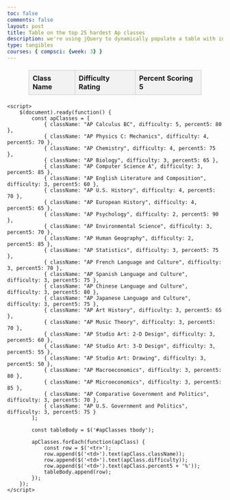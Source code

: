 ```yaml
---
toc: false
comments: false
layout: post
title: Table on the top 25 hardest Ap classes
description: we're using jQuery to dynamically populate a table with information about the top 25 hardest AP classes. The apClasses array contains objects with the class name and a difficulty rating. The jQuery script loops through this array and appends rows to the table.
type: tangibles
courses: { compsci: {week: 3} }
---
```


<html lang="en">
<head>
    <meta charset="UTF-8">
    <meta name="viewport" content="width=device-width, initial-scale=1.0">
    <title>Top 25 Hardest AP Classes</title>
    <script src="https://code.jquery.com/jquery-3.6.0.min.js"></script>
    <style>
        table {
            border-collapse: collapse;
            width: 80%;
            margin: 20px auto;
        }
        th, td {
            border: 1px solid #ccc;
            padding: 8px;
            text-align: left;
        }
        th {
            background-color: #f2f2f2;
        }
    </style>
</head>
<body>
    <table id="apClasses">
        <thead>
            <tr>
                <th>Class Name</th>
                <th>Difficulty Rating</th>
                <th>Percent Scoring 5</th>
            </tr>
        </thead>
        <tbody>
            <!-- Table content will be added via jQuery -->
        </tbody>
    </table>

    <script>
        $(document).ready(function() {
            const apClasses = [
                { className: "AP Calculus BC", difficulty: 5, percent5: 80 },
                { className: "AP Physics C: Mechanics", difficulty: 4, percent5: 70 },
                { className: "AP Chemistry", difficulty: 4, percent5: 75 },
                { className: "AP Biology", difficulty: 3, percent5: 65 },
                { className: "AP Computer Science A", difficulty: 3, percent5: 85 },
                { className: "AP English Literature and Composition", difficulty: 3, percent5: 60 },
                { className: "AP U.S. History", difficulty: 4, percent5: 70 },
                { className: "AP European History", difficulty: 4, percent5: 65 },
                { className: "AP Psychology", difficulty: 2, percent5: 90 },
                { className: "AP Environmental Science", difficulty: 3, percent5: 70 },
                { className: "AP Human Geography", difficulty: 2, percent5: 85 },
                { className: "AP Statistics", difficulty: 3, percent5: 75 },
                { className: "AP French Language and Culture", difficulty: 3, percent5: 70 },
                { className: "AP Spanish Language and Culture", difficulty: 3, percent5: 75 },
                { className: "AP Chinese Language and Culture", difficulty: 3, percent5: 80 },
                { className: "AP Japanese Language and Culture", difficulty: 3, percent5: 75 },
                { className: "AP Art History", difficulty: 3, percent5: 65 },
                { className: "AP Music Theory", difficulty: 3, percent5: 70 },
                { className: "AP Studio Art: 2-D Design", difficulty: 3, percent5: 60 },
                { className: "AP Studio Art: 3-D Design", difficulty: 3, percent5: 55 },
                { className: "AP Studio Art: Drawing", difficulty: 3, percent5: 50 },
                { className: "AP Macroeconomics", difficulty: 3, percent5: 80 },
                { className: "AP Microeconomics", difficulty: 3, percent5: 85 },
                { className: "AP Comparative Government and Politics", difficulty: 3, percent5: 70 },
                { className: "AP U.S. Government and Politics", difficulty: 3, percent5: 75 }
            ];

            const tableBody = $('#apClasses tbody');

            apClasses.forEach(function(apClass) {
                const row = $('<tr>');
                row.append($('<td>').text(apClass.className));
                row.append($('<td>').text(apClass.difficulty));
                row.append($('<td>').text(apClass.percent5 + '%'));
                tableBody.append(row);
            });
        });
    </script>
</body>
</html>